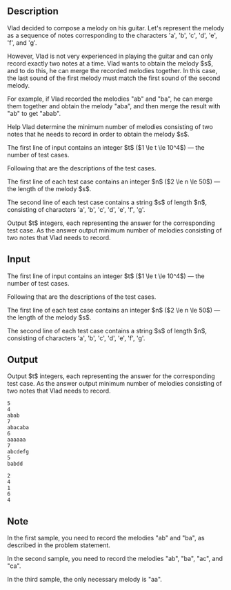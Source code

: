 ## Description

<div><p>Vlad decided to compose a melody on his guitar. Let's represent the melody as a sequence of notes corresponding to the characters 'a', 'b', 'c', 'd', 'e', 'f', and 'g'.</p><p>However, Vlad is not very experienced in playing the guitar and can only record <span class="tex-font-style-bf">exactly two</span> notes at a time. Vlad wants to obtain the melody $s$, and to do this, he can merge the recorded melodies together. In this case, the last sound of the first melody must match the first sound of the second melody.</p><p>For example, if Vlad recorded the melodies <span class="tex-font-style-tt">"ab"</span> and <span class="tex-font-style-tt">"ba"</span>, he can merge them together and obtain the melody <span class="tex-font-style-tt">"aba"</span>, and then merge the result with <span class="tex-font-style-tt">"ab"</span> to get <span class="tex-font-style-tt">"abab"</span>.</p><p>Help Vlad determine the <span class="tex-font-style-bf">minimum</span> number of melodies consisting of two notes that he needs to record in order to obtain the melody $s$.</p></div><div class="input-specification"><p>The first line of input contains an integer $t$ ($1 \le t \le 10^4$)&nbsp;— the number of test cases.</p><p>Following that are the descriptions of the test cases.</p><p>The first line of each test case contains an integer $n$ ($2 \le n \le 50$)&nbsp;— the length of the melody $s$.</p><p>The second line of each test case contains a string $s$ of length $n$, consisting of characters 'a', 'b', 'c', 'd', 'e', 'f', 'g'.</p></div><div class="output-specification"><p>Output $t$ integers, each representing the answer for the corresponding test case. As the answer output <span class="tex-font-style-bf">minimum</span> number of melodies consisting of two notes that Vlad needs to record.</p></div>

## Input

<p>The first line of input contains an integer $t$ ($1 \le t \le 10^4$)&nbsp;— the number of test cases.</p><p>Following that are the descriptions of the test cases.</p><p>The first line of each test case contains an integer $n$ ($2 \le n \le 50$)&nbsp;— the length of the melody $s$.</p><p>The second line of each test case contains a string $s$ of length $n$, consisting of characters 'a', 'b', 'c', 'd', 'e', 'f', 'g'.</p>

## Output

<p>Output $t$ integers, each representing the answer for the corresponding test case. As the answer output <span class="tex-font-style-bf">minimum</span> number of melodies consisting of two notes that Vlad needs to record.</p>





```input1|2,3,6,7,10,11
5
4
abab
7
abacaba
6
aaaaaa
7
abcdefg
5
babdd
```




```output1
2
4
1
6
4
```



## Note

<p>In the first sample, you need to record the melodies <span class="tex-font-style-tt">"ab"</span> and <span class="tex-font-style-tt">"ba"</span>, as described in the problem statement.</p><p>In the second sample, you need to record the melodies <span class="tex-font-style-tt">"ab"</span>, <span class="tex-font-style-tt">"ba"</span>, <span class="tex-font-style-tt">"ac"</span>, and <span class="tex-font-style-tt">"ca"</span>.</p><p>In the third sample, the only necessary melody is <span class="tex-font-style-tt">"aa"</span>.</p>
